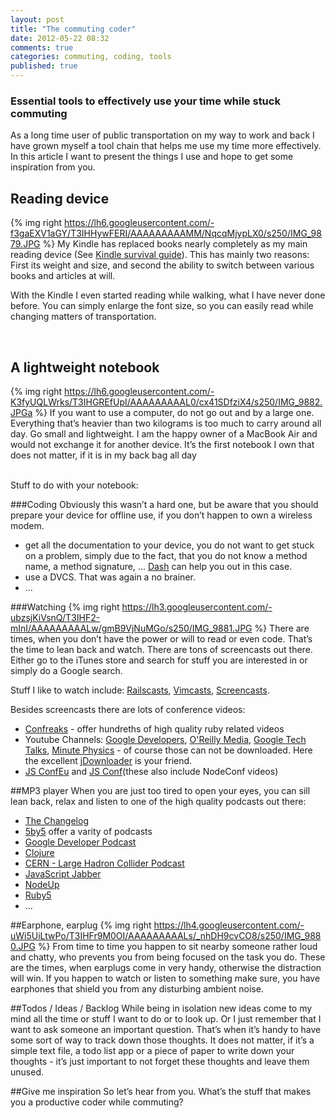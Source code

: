 ```yaml
---
layout: post
title: "The commuting coder"
date: 2012-05-22 08:32
comments: true
categories: commuting, coding, tools
published: true
---
```


### Essential tools to effectively use your time while stuck commuting

As a long time user of public transportation on my way to work and back I have grown myself a tool chain that helps me use my time more effectively. In this article I want to present the things I use and hope to get some inspiration from you.

<!-- more -->
## Reading device

{% img right https://lh6.googleusercontent.com/-f3gaEXV1aGY/T3IHHywFERI/AAAAAAAAAMM/NqcqMjypLX0/s250/IMG_9879.JPG %} My Kindle has replaced books nearly completely as my main reading device (See [Kindle survival guide](http://yieldthedog.github.com/blog/2012/04/06/kindle-survival-guide/)). This has mainly two reasons: First its weight and size, and second the ability to switch between various books and articles at will.

With the Kindle I even started reading while walking, what I have never done before. You can simply enlarge the font size, so you can easily read while changing matters of transportation.

<br class="clear">

## A lightweight notebook

{% img right https://lh6.googleusercontent.com/-K3fyUQLWrks/T3IHGREfUpI/AAAAAAAAAL0/cx41SDfziX4/s250/IMG_9882.JPGa %} If you want to use a computer, do not go out and by a large one.  Everything that’s heavier than two kilograms is too much to carry around all day. Go small and lightweight. I am the happy owner of a MacBook Air and would not exchange it for another device. It’s the first notebook I own that does not matter, if it is in my back bag all day

<br class="clear">
Stuff to do with your notebook:

###Coding
Obviously this wasn’t a hard one, but be aware that you should prepare your device for offline use, if you don’t happen to own a wireless modem.

- get all the documentation to your device, you do not want to get stuck on a problem, simply due to the fact, that you do not know a method name, a method signature, ... [Dash](http://kapeli.com/dash/) can help you out in this case.
- use a DVCS. That was again a no brainer.
- ...

###Watching
{% img right https://lh3.googleusercontent.com/-ubzsjKiVsnQ/T3IHF2-mInI/AAAAAAAAALw/gmB9VjNuMGo/s250/IMG_9881.JPG %} There are times, when you don’t have the power or will to read or even code. That’s the time to lean back and watch. There are tons of screencasts out there. Either go to the iTunes store and search for stuff you are interested in or simply do a Google search.

Stuff I like to watch include: [Railscasts](http://railscasts.com), [Vimcasts](http://vimcasts.org), [Screencasts](http://screencasts.org).

Besides screencasts there are lots of conference videos:

- [Confreaks](http://confreaks.com) - offer hundreths of high quality ruby related videos
- Youtube Channels: [Google Developers](http://www.youtube.com/user/GoogleDevelopers), [O'Reilly Media](http://www.youtube.com/user/OreillyMedia), [Google Tech Talks](http://www.youtube.com/user/GoogleTechTalks), [Minute Physics](http://www.youtube.com/user/minutephysics) - of course those can not be downloaded. Here the excellent [jDownloader](http://jdownload.org) is your friend.
- [JS ConfEu](http://blip.tv/jsconfeu) and [JS Conf](http://blip.tv/jsconf)(these also include NodeConf videos)

##MP3 player
When you are just too tired to open your eyes, you can sill lean back, relax and listen to one of the high quality podcasts out there:

- [The Changelog](http://thechangelog.com/)
- [5by5](http://5by5.tv/) offer a varity of podcasts
- [Google Developer Podcast](http://feeds.feedburner.com/GoogleDeveloperPodcast)
- [Clojure](http://blip.tv/clojure/rss/itunes)
- [CERN - Large Hadron Collider Podcast](http://feeds.feedburner.com/LargeHadronColliderPodcast)
- [JavaScript Jabber](http://feeds.feedburner.com/JavascriptJabber)
- [NodeUp](http://feeds.feedburner.com/NodeUp)
- [Ruby5](http://ruby5.envylabs.com/)
- ...

##Earphone, earplug
{% img right https://lh4.googleusercontent.com/-uWi5UiLtwPo/T3IHFr9M0OI/AAAAAAAAALs/_nhDH9cvCO8/s250/IMG_9880.JPG  %} From time to time you happen to sit nearby someone rather loud and chatty, who prevents you from being focused on the task you do. These are the times, when earplugs come in very handy, otherwise the distraction will win. If you happen to watch or listen to something make sure, you have earphones that shield you from any disturbing ambient noise.

##Todos / Ideas / Backlog
While being in isolation new ideas come to my mind all the time or stuff I want to do or to look up. Or I just remember that I want to ask someone an important question. That’s when it’s handy to have some sort of way to track down those thoughts. It does not matter, if it’s a simple text file, a todo list app or a piece of paper to write down your thoughts - it’s just important to not forget these thoughts and leave them unused.

##Give me inspiration
So let’s hear from you. What’s the stuff that makes you a productive coder while commuting?
